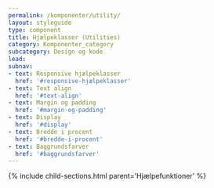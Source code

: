 ```yaml
---
permalink: /komponenter/utility/
layout: styleguide
type: component
title: Hjælpeklasser (Utilities)
category: Komponenter_category
subcategory: Design og kode
lead: 
subnav:
- text: Responsive hjælpeklasser
  href: '#responsive-hjælpeklasser'
- text: Text align
  href: '#text-align'
- text: Margin og padding
  href: '#margin-og-padding'
- text: Display
  href: '#display'
- text: Bredde i procent
  href: '#bredde-i-procent'
- text: Baggrundsfarver
  href: '#baggrundsfarver'
---
```


{% include child-sections.html parent='Hjælpefunktioner' %}
